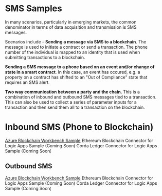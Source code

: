 SMS Samples
===========
In many scenarios, particularly in emerging markets, the common denominator in terms of data acquisition and transmission is SMS messages.

Scenarios include  -
__Sending a message via SMS to a blockchain__. The message is used to initiate a contract or send a transaction.  The phone number of the individual is mapped to an identity that is used when submitting transactions to a blockchain.

__Sending a SMS message to a phone based on an event and/or change of state in a smart contract__.  In this case, an event has occured, e.g. a property on a contract has shifted to an "Out of Compliance" state that requires an SMS alert. 

__Two way communication between a party and the chain__.  This is a combination of inbound and outbound SMS messages tied to a transaction. This can also be used to collect a series of parameter inputs for a transaction and then send them all to a transaction on the blockchain.

Inbound SMS (Phone to Blockchain)
==================================
[Azure Blockchain Workbench Sample](https://github.com/Azure-Samples/blockchain/blob/master/blockchain-development-kit/connect/sms/inbound/README.md)
Ethereum Blockchain Connector for Logic Apps Sample (Coming Soon)
Corda Ledger Connector for Logic Apps Sample (Coming Soon)

Outbound SMS
-------------
[Azure Blockchain Workbench Sample](https://github.com/Azure-Samples/blockchain/blob/master/blockchain-development-kit/connect/sms/outbound/README.md)
Ethereum Blockchain Connector for Logic Apps Sample (Coming Soon)
Corda Ledger Connector for Logic Apps Sample (Coming Soon)
